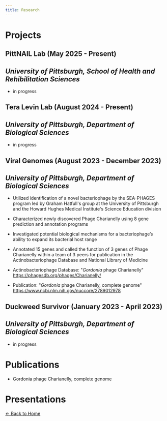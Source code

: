 ```yaml
---
title: Research
---
```

# **Projects**
## PittNAIL Lab (May 2025 - Present)
## *University of Pittsburgh, School of Health and Rehibilitation Sciences*
- in progress
  
## Tera Levin Lab (August 2024 - Present)
## *University of Pittsburgh, Department of Biological Sciences*
- in progress

## Viral Genomes (August 2023 - December 2023) 
## *University of Pittsburgh, Department of Biological Sciences*
- Utilized identification of a novel bacteriophage by the SEA-PHAGES program led by Graham Hatfull's group at the University of Pittsburgh and the Howard Hughes Medical Institute's Science Education division
- Characterized newly discovered Phage Charianelly using 8 gene prediction and annotation programs
- Investigated potential biological mechanisms for a bacteriophage’s ability to expand its bacterial host range
- Annotated 15 genes and called the function of 3 genes of Phage Charianelly within a team of 3 peers for publication in the Actinobacteriophage Database and National Library of Medicine
  
- Actinobacteriophage Database: "*Gordonia* phage Charianelly" https://phagesdb.org/phages/Charianelly/
- Publication: "*Gordonia* phage Charianelly, complete genome" https://www.ncbi.nlm.nih.gov/nuccore/2789012978
  
## Duckweed Survivor (January 2023 - April 2023)
## *University of Pittsburgh, Department of Biological Sciences*
- in progress

# **Publications**
- Gordonia phage Charianelly, complete genome


# **Presentations**




[← Back to Home](index.md)
